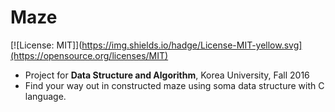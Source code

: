 # Maze
[![License: MIT]](https://img.shields.io/hadge/License-MIT-yellow.svg](https://opensource.org/licenses/MIT)
 * Project for **Data Structure and Algorithm**, Korea University, Fall 2016
 * Find your way out in constructed maze using soma data structure with C language. 
